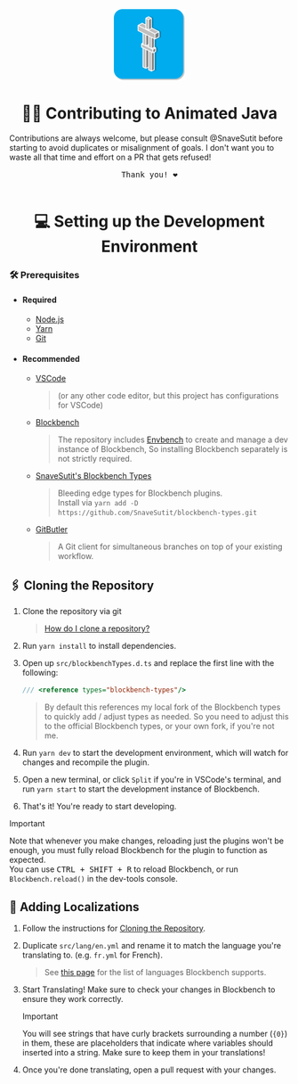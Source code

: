 <div align=center>
	<img src="src/assets/icons/animated_java_fancy_icon.svg" width=128/>
	<h1>🧑‍💻 Contributing to Animated Java</h1>
</div>

Contributions are always welcome, but please consult @SnaveSutit before starting to avoid duplicates or misalignment of goals. I don't want you to waste all that time and effort on a PR that gets refused!

<div align=center>
    <kbd>Thank you! ❤️</kbd>
</div>

<br/>

<h1 align=center>💻 Setting up the Development Environment</h1>

### 🛠️ Prerequisites

- #### Required

    - [Node.js](https://nodejs.org/en/)
    - [Yarn](https://classic.yarnpkg.com/lang/en/docs/install/#windows-stable)
    - [Git](https://git-scm.com/)

- #### Recommended

    - [VSCode](https://code.visualstudio.com/)
        > (or any other code editor, but this project has configurations for VSCode)
    - [Blockbench](https://www.blockbench.net/)
        > The repository includes [Envbench](https://github.com/SnaveSutit/envbench) to create and manage a dev instance of Blockbench, So installing Blockbench separately is not strictly required.
    - [SnaveSutit's Blockbench Types](https://github.com/SnaveSutit/blockbench-types)
        > Bleeding edge types for Blockbench plugins.<br/>Install via `yarn add -D https://github.com/SnaveSutit/blockbench-types.git`
    - [GitButler](https://gitbutler.com/)
        > A Git client for simultaneous branches on top of your existing workflow.

## 🖇️ Cloning the Repository

1. Clone the repository via git

    > [How do I clone a repository?](https://docs.github.com/en/repositories/creating-and-managing-repositories/cloning-a-repository)

2. Run `yarn install` to install dependencies.

3. Open up `src/blockbenchTypes.d.ts` and replace the first line with the following:

    ```ts
    /// <reference types="blockbench-types"/>
    ```

    > By default this references my local fork of the Blockbench types to quickly add / adjust types as needed. So you need to adjust this to the official Blockbench types, or your own fork, if you're not me.

4. Run `yarn dev` to start the development environment, which will watch for changes and recompile the plugin.

5. Open a new terminal, or click `Split` if you're in VSCode's terminal, and run `yarn start` to start the development instance of Blockbench.

6. That's it! You're ready to start developing.

> [!IMPORTANT]
> Note that whenever you make changes, reloading just the plugins won't be enough, you must fully reload Blockbench for the plugin to function as expected.<br>
> You can use <kbd><kbd>CTRL</kbd> + <kbd>SHIFT</kbd> + <kbd>R</kbd></kbd>
> to reload Blockbench, or run `Blockbench.reload()` in the dev-tools console.

## 💬 Adding Localizations

1. Follow the instructions for [Cloning the Repository](#🖇️-cloning-the-repository).

2. Duplicate `src/lang/en.yml` and rename it to match the language you're translating to. (e.g. `fr.yml` for French).

    > See [this page](https://github.com/JannisX11/blockbench/tree/master/lang) for the list of languages Blockbench supports.

3. Start Translating! Make sure to check your changes in Blockbench to ensure they work correctly.

    > [!IMPORTANT]
    > You will see strings that have curly brackets surrounding a number (`{0}`) in them, these are placeholders that indicate where variables should inserted into a string. Make sure to keep them in your translations!

4. Once you're done translating, open a pull request with your changes.
